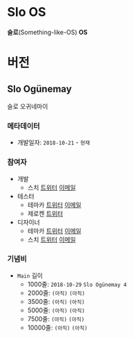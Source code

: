 Slo OS
======
**슬로**(Something-like-OS) **OS**


# 버전

## Slo Ogünemay
슬로 오귀네마이

### 메타데이터
* 개발일자: `2018-10-21` - `현재`

### 참여자
* 개발
  * 스치 [트위터](https://twitter.com/YtScratch) [이메일](mailto://junhg0211@gmail.com)
* 테스터
  * 테마카 [트위터](https://twitter.com/Temaca333) [이메일](mailto://eunjjj333@gmail.com )
  * 제로켄 [트위터](https://twitter.com/_zer0ken_)
* 디자이너
  * 테마카 [트위터](https://twitter.com/Temaca333) [이메일](mailto://eunjjj333@gmail.com )
  * 스치 [트위터](https://twitter.com/YtScratch) [이메일](mailto://junhg0211@gmail.com)

### 기념비
* `Main` 길이
  * 1000줄: `2018-10-29` `Slo Ogünemay 4`
  * 2000줄: `(아직)` `(아직)`
  * 3500줄: `(아직)` `(아직)`
  * 5000줄: `(아직)` `(아직)`
  * 7500줄: `(아직)` `(아직)`
  * 10000줄: `(아직)` `(아직)`
